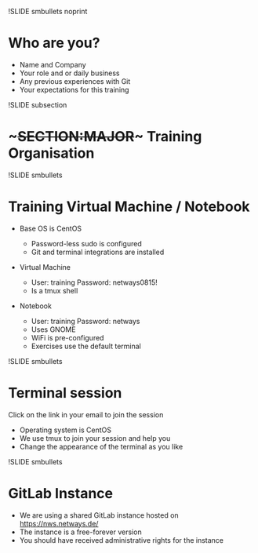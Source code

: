 !SLIDE smbullets noprint

# Who are you?

* Name and Company
* Your role and or daily business
* Any previous experiences with Git
* Your expectations for this training

!SLIDE subsection
# ~~~SECTION:MAJOR~~~ Training Organisation

!SLIDE smbullets
# Training Virtual Machine / Notebook
* Base OS is CentOS
  * Password-less sudo is configured
  * Git and terminal integrations are installed

* Virtual Machine
  * User: training Password: netways0815!
  * Is a tmux shell

* Notebook
  * User: training Password: netways
  * Uses GNOME
  * WiFi is pre-configured
  * Exercises use the default terminal

!SLIDE smbullets
# Terminal session

Click on the link in your email to join the session

* Operating system is CentOS
* We use tmux to join your session and help you
* Change the appearance of the terminal as you like

!SLIDE smbullets
# GitLab Instance

* We are using a shared GitLab instance hosted on https://nws.netways.de/
* The instance is a free-forever version
* You should have received administrative rights for the instance

